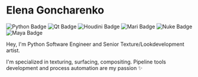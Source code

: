 <h1>Elena Goncharenko</h1>

<img src="https://img.shields.io/badge/python-000000?labelColor=111111&logo=python&logoColor=ffde57" alt="Python Badge"> <img src="https://img.shields.io/badge/Qt-000000?labelColor=111111&logo=Qt&logoColor=41cd52" alt="Qt Badge">
<img src="https://img.shields.io/badge/houdini-000000?labelColor=111111&logo=houdini&logoColor=ff471a" alt="Houdini Badge">
<img src="https://img.shields.io/badge/mari-000000?labelColor=111111&logo=mari&logoColor=ffff00" alt="Mari Badge">
<img src="https://img.shields.io/badge/nuke-000000?labelColor=111111&logo=nuke&logoColor=fcba03" alt="Nuke Badge">
<img src="https://img.shields.io/badge/maya-000000?labelColor=111111&logo=autodesk&logoColor=00b3f0" alt="Maya Badge">






<p>Hey, I'm Python Software Engineer and Senior Texture/Lookdevelopment artist.</p>
<p>I'm specialized in texturing, surfacing, compositing. Pipeline tools development and process automation are my passion ✨</p>



<!--
**samoeds/samoeds** is a ✨ _special_ ✨ repository because its `README.md` (this file) appears on your GitHub profile.

Here are some ideas to get you started:

- 🔭 I’m currently working on ...
- 🌱 I’m currently learning ...
- 👯 I’m looking to collaborate on ...
- 🤔 I’m looking for help with ...
- 💬 Ask me about ...
- 📫 How to reach me: ...
- 😄 Pronouns: ...
- ⚡ Fun fact: ...
-->
